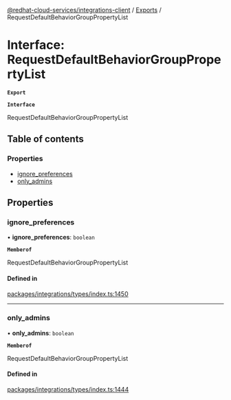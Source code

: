 [@redhat-cloud-services/integrations-client](../README.md) / [Exports](../modules.md) / RequestDefaultBehaviorGroupPropertyList

# Interface: RequestDefaultBehaviorGroupPropertyList

**`Export`**

**`Interface`**

RequestDefaultBehaviorGroupPropertyList

## Table of contents

### Properties

- [ignore\_preferences](RequestDefaultBehaviorGroupPropertyList.md#ignore_preferences)
- [only\_admins](RequestDefaultBehaviorGroupPropertyList.md#only_admins)

## Properties

### ignore\_preferences

• **ignore\_preferences**: `boolean`

**`Memberof`**

RequestDefaultBehaviorGroupPropertyList

#### Defined in

[packages/integrations/types/index.ts:1450](https://github.com/RedHatInsights/javascript-clients/blob/master/packages/integrations/types/index.ts#L1450)

___

### only\_admins

• **only\_admins**: `boolean`

**`Memberof`**

RequestDefaultBehaviorGroupPropertyList

#### Defined in

[packages/integrations/types/index.ts:1444](https://github.com/RedHatInsights/javascript-clients/blob/master/packages/integrations/types/index.ts#L1444)
